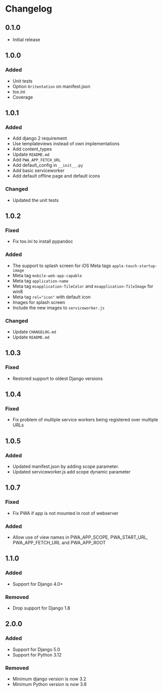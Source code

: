 # Changelog

## 0.1.0

 - Initial release

## 1.0.0

### Added
 - Unit tests
 - Option `Oritentation` on manifest.json
 - tox.ini
 - Coverage


 ## 1.0.1

 ### Added
 - Add django 2 requirement
 - Use templateviews instead of own implementations
 - Add content_types
 - Update `README.md`
 - Add `PWA_APP_FETCH_URL`
 - Add default_config in `__init__.py`
 - Add basic serviceworker
 - Add default offline page and default icons
 ### Changed
 - Updated the unit tests

 ## 1.0.2

 ### Fixed
 - Fix tox.ini to install pypandoc
 ### Added
 - The support to splash screen for iOS Meta tags `apple-touch-startup-image`
 - Meta tag `mobile-web-app-capable`
 - Meta tag `application-name`
 - Meta tag `msapplication-TileColor` and `msapplication-TileImage` for win8
 - Meta tag `rel="icon"` with default icon
 - Images for splash screen
 - Include the new images to `serviceworker.js`
 ### Changed
  - Update `CHANGELOG.md`
  - Update `README.md`

 ## 1.0.3

 ### Fixed
 - Restored support to oldest Django versions

 ## 1.0.4

  ### Fixed
  - Fix problem of multiple service workers being registered over multiple URLs

 ## 1.0.5

  ### Added
  - Updated manifest.json by adding scope parameter.
  - Updated serviceworker.js add scope dynamic parameter

 ## 1.0.7

  ### Fixed
  - Fix PWA if app is not mounted in root of webserver
  ### Added
  - Allow use of view names in PWA_APP_SCOPE, PWA_START_URL, PWA_APP_FETCH_URL and PWA_APP_ROOT

## 1.1.0

  ### Added
  - Support for Django 4.0+
  ### Removed
  - Drop support for Django 1.8

## 2.0.0
  ### Added
  - Support for Django 5.0
  - Support for Python 3.12

  ### Removed
  - Minimum django version is now 3.2
  - Minimum Python version is now 3.8

